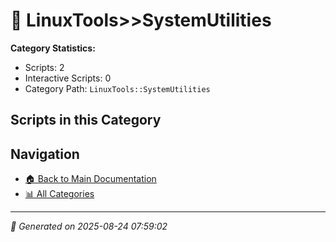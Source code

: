 # 📁 LinuxTools>>SystemUtilities

**Category Statistics:**
- Scripts: 2
- Interactive Scripts: 0
- Category Path: `LinuxTools::SystemUtilities`

## Scripts in this Category


## Navigation

- [🏠 Back to Main Documentation](README.md)
- [📊 All Categories](README.md#-categories)

---

*📅 Generated on 2025-08-24 07:59:02*
